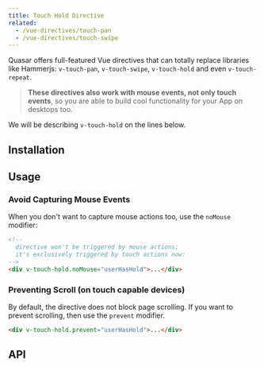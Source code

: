 ```yaml
---
title: Touch Hold Directive
related:
  - /vue-directives/touch-pan
  - /vue-directives/touch-swipe
---
```

Quasar offers full-featured Vue directives that can totally replace libraries like Hammerjs: `v-touch-pan`, `v-touch-swipe`, `v-touch-hold` and even `v-touch-repeat`.

> **These directives also work with mouse events, not only touch events**, so you are able to build cool functionality for your App on desktops too.

We will be describing `v-touch-hold` on the lines below.

## Installation
<doc-installation directives="TouchHold" />

## Usage
<doc-example title="Basic" file="TouchHold/Basic" />

<doc-example title="Custom wait time" file="TouchHold/CustomTimer" />

### Avoid Capturing Mouse Events
When you don't want to capture mouse actions too, use the `noMouse` modifier:
``` html
<!--
  directive won't be triggered by mouse actions;
  it's exclusively triggered by touch actions now:
-->
<div v-touch-hold.noMouse="userHasHold">...</div>
```

### Preventing Scroll (on touch capable devices)
By default, the directive does not block page scrolling. If you want to prevent scrolling, then use the `prevent` modifier.
``` html
<div v-touch-hold.prevent="userHasHold">...</div>
```

## API
<doc-api file="TouchHold" />
